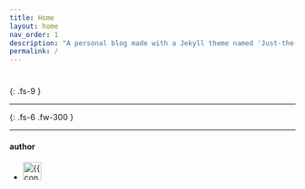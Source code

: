 ```yaml
---
title: Home
layout: home
nav_order: 1
description: "A personal blog made with a Jekyll theme named 'Just-the-Docs' and hosted on GitHub Pages."
permalink: /
---
```


# 
{: .fs-9 }

---


{: .fs-6 .fw-300 }

---

#### author

<ul class="list-style-none">
  <li class="d-inline-block mr-1">
     <a href="https://github.com/jiwoninhim"><img src="https://github.com/jiwoninhim.png" width="32" height="32" alt="{{ contributor.login }}"></a>
  </li>
</ul>